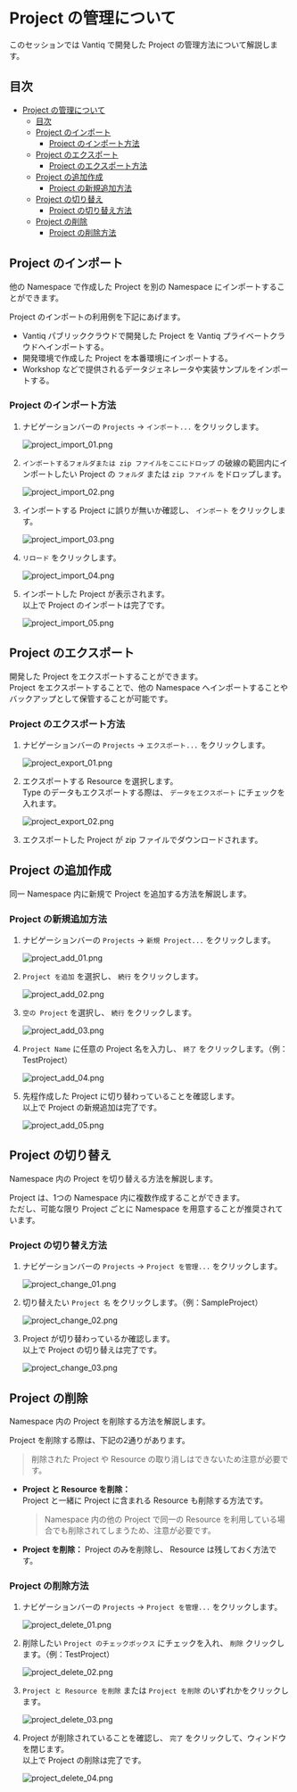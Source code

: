 # Project の管理について

このセッションでは Vantiq で開発した Project の管理方法について解説します。

## 目次

- [Project の管理について](#project-の管理について)
  - [目次](#目次)
  - [Project のインポート](#project-のインポート)
    - [Project のインポート方法](#project-のインポート方法)
  - [Project のエクスポート](#project-のエクスポート)
    - [Project のエクスポート方法](#project-のエクスポート方法)
  - [Project の追加作成](#project-の追加作成)
    - [Project の新規追加方法](#project-の新規追加方法)
  - [Project の切り替え](#project-の切り替え)
    - [Project の切り替え方法](#project-の切り替え方法)
  - [Project の削除](#project-の削除)
    - [Project の削除方法](#project-の削除方法)

## Project のインポート

他の Namespace で作成した Project を別の Namespace にインポートすることができます。  

Project のインポートの利用例を下記にあげます。  

- Vantiq パブリッククラウドで開発した Project を Vantiq プライベートクラウドへインポートする。
- 開発環境で作成した Project を本番環境にインポートする。
- Workshop などで提供されるデータジェネレータや実装サンプルをインポートする。

### Project のインポート方法

1. ナビゲーションバーの `Projects` → `インポート...` をクリックします。  

   ![project_import_01.png](./imgs/project_import_01.png)

1. `インポートするフォルダまたは zip ファイルをここにドロップ` の破線の範囲内にインポートしたい Project の `フォルダ` または `zip ファイル` をドロップします。  

   ![project_import_02.png](./imgs/project_import_02.png)

1. インポートする Project に誤りが無いか確認し、 `インポート` をクリックします。  

   ![project_import_03.png](./imgs/project_import_03.png)

1. `リロード` をクリックします。  

   ![project_import_04.png](./imgs/project_import_04.png)

1. インポートした Project が表示されます。  
   以上で Project のインポートは完了です。  

   ![project_import_05.png](./imgs/project_import_05.png)

## Project のエクスポート

開発した Project をエクスポートすることができます。  
Project をエクスポートすることで、他の Namespace へインポートすることやバックアップとして保管することが可能です。  

### Project のエクスポート方法

1. ナビゲーションバーの `Projects` → `エクスポート...` をクリックします。  

   ![project_export_01.png](./imgs/project_export_01.png)

1. エクスポートする Resource を選択します。  
   Type のデータもエクスポートする際は、 `データをエクスポート` にチェックを入れます。  

   ![project_export_02.png](./imgs/project_export_02.png)

1. エクスポートした Project が zip ファイルでダウンロードされます。  

## Project の追加作成

同一 Namespace 内に新規で Project を追加する方法を解説します。  

### Project の新規追加方法

1. ナビゲーションバーの `Projects` → `新規 Project...` をクリックします。  

   ![project_add_01.png](./imgs/project_add_01.png)

1. `Project を追加` を選択し、 `続行` をクリックします。  

   ![project_add_02.png](./imgs/project_add_02.png)

1. `空の Project` を選択し、 `続行` をクリックします。  

   ![project_add_03.png](./imgs/project_add_03.png)

1. `Project Name` に任意の Project 名を入力し、 `終了` をクリックします。（例：TestProject）  

   ![project_add_04.png](./imgs/project_add_04.png)

1. 先程作成した Project に切り替わっていることを確認します。  
   以上で Project の新規追加は完了です。  

   ![project_add_05.png](./imgs/project_add_05.png)

## Project の切り替え

Namespace 内の Project を切り替える方法を解説します。  

Project は、1つの Namespace 内に複数作成することができます。  
ただし、可能な限り Project ごとに Namespace を用意することが推奨されています。  

### Project の切り替え方法

1. ナビゲーションバーの `Projects` → `Project を管理...` をクリックします。  

   ![project_change_01.png](./imgs/project_change_01.png)

1. 切り替えたい `Project 名` をクリックします。（例：SampleProject）  

   ![project_change_02.png](./imgs/project_change_02.png)

1. Project が切り替わっているか確認します。  
   以上で Project の切り替えは完了です。  

   ![project_change_03.png](./imgs/project_change_03.png)

## Project の削除

Namespace 内の Project を削除する方法を解説します。  

Project を削除する際は、下記の2通りがあります。  
> 削除された Project や Resource の取り消しはできないため注意が必要です。  

- **Project と Resource を削除：**  
  Project と一緒に Project に含まれる Resource も削除する方法です。  
  > Namespace 内の他の Project で同一の Resource を利用している場合でも削除されてしまうため、注意が必要です。  
- **Project を削除：** Project のみを削除し、 Resource は残しておく方法です。

### Project の削除方法

1. ナビゲーションバーの `Projects` → `Project を管理...` をクリックします。  

   ![project_delete_01.png](./imgs/project_delete_01.png)

1. 削除したい `Project のチェックボックス` にチェックを入れ、 `削除` クリックします。（例：TestProject）  

   ![project_delete_02.png](./imgs/project_delete_02.png)

1. `Project と Resource を削除` または `Project を削除` のいずれかをクリックします。  

   ![project_delete_03.png](./imgs/project_delete_03.png)

1. Project が削除されていることを確認し、 `完了` をクリックして、ウィンドウを閉じます。  
   以上で Project の削除は完了です。  

   ![project_delete_04.png](./imgs/project_delete_04.png)
